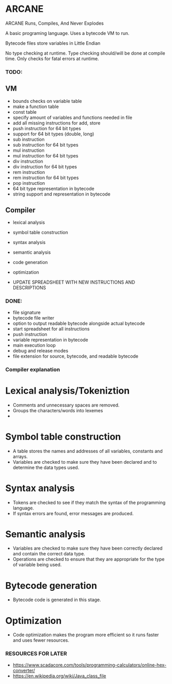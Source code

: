 # ARCANE
ARCANE Runs, Compiles, And Never Explodes

 A basic programing language.
 Uses a bytecode VM to run.
  
 Bytecode files store variables in Little Endian 

No type checking at runtime.
Type checking should/will be done at compile time.
Only checks for fatal errors at runtime.


### TODO:

## VM
- bounds checks on variable table
- make a function table
- const table
- specify amount of variables and functions needed in file
- add all missing instructions for add, store
- push instruction for 64 bit types
- support for 64 bit types (double, long)
- sub instruction
- sub instruction for 64 bit types
- mul instruction
- mul instruction for 64 bit types
- div instruction
- div instruction for 64 bit types
- rem instruction
- rem instruction for 64 bit types
- pop instruction
- 64 bit type representation in bytecode
- string support and representation in bytecode

## Compiler

- lexical analysis
- symbol table construction
- syntax analysis
- semantic analysis
- code generation
- optimization


- UPDATE SPREADSHEET WITH NEW INSTRUCTIONS AND DESCRIPTIONS


### DONE:

- file signature
- bytecode file writer
- option to output readable bytecode alongside actual bytecode
- start spreadsheet for all instructions
- push instruction
- variable representation in bytecode
- main execution loop
- debug and release modes
- file extension for source, bytecode, and readable bytecode


### Compiler explanation

# Lexical analysis/Tokeniztion
- Comments and unnecessary spaces are removed.
- Groups the characters/words into lexemes
- 
# Symbol table construction
- A table stores the names and addresses of all variables, constants and arrays.
- Variables are checked to make sure they have been declared and to determine the data types used.
# Syntax analysis
- Tokens are checked to see if they match the syntax of the programming language.
- If syntax errors are found, error messages are produced.
# Semantic analysis
- Variables are checked to make sure they have been correctly declared and contain the correct data type.
- Operations are checked to ensure that they are appropriate for the type of variable being used.
# Bytecode generation
- Bytecode code is generated in this stage.
# Optimization
- Code optimization makes the program more efficient so it runs faster and uses fewer resources.

### RESOURCES FOR LATER

- https://www.scadacore.com/tools/programming-calculators/online-hex-converter/
- https://en.wikipedia.org/wiki/Java_class_file


